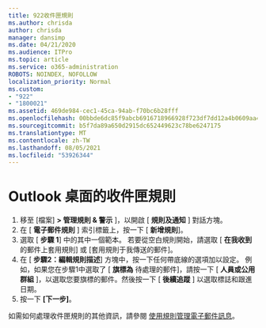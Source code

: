 ```yaml
---
title: 922收件匣規則
ms.author: chrisda
author: chrisda
manager: dansimp
ms.date: 04/21/2020
ms.audience: ITPro
ms.topic: article
ms.service: o365-administration
ROBOTS: NOINDEX, NOFOLLOW
localization_priority: Normal
ms.custom:
- "922"
- "1800021"
ms.assetid: 469de984-cec1-45ca-94ab-f70bc6b28fff
ms.openlocfilehash: 00bbde6dc85f9abcb6916718966928f723df7dd12a4b0609aa454ac3c9bdb3e3
ms.sourcegitcommit: b5f7da89a650d2915dc652449623c78be6247175
ms.translationtype: MT
ms.contentlocale: zh-TW
ms.lasthandoff: 08/05/2021
ms.locfileid: "53926344"
---
```

# <a name="inbox-rules-in-outlook-desktop"></a>Outlook 桌面的收件匣規則

1. 移至 [檔案] **> 管理規則 & 警示** ]，以開啟 [ **規則及通知** ] 對話方塊。
2. 在 [ **電子郵件規則** ] 索引標籤上，按一下 [ **新增規則**]。
3. 選取 [ **步驟 1**] 中的其中一個範本。 若要從空白規則開始，請選取 [ **在我收到** 的郵件上套用規則] 或 [套用規則于我傳送的郵件]。
4. 在 [ **步驟2：編輯規則描述**] 方塊中，按一下任何帶底線的選項加以設定。 例如，如果您在步驟1中選取了 [ **旗標為** 待處理的郵件]，請按一下 [ **人員或公用群組** ]，以選取您要旗標的郵件。然後按一下 [ **後續追蹤** ] 以選取標誌和跟進日期。
5. 按一下 **[下一步]**。

如需如何處理收件匣規則的其他資訊，請參閱 [使用規則管理電子郵件訊息](https://support.office.com/article/manage-email-messages-by-using-rules-c24f5dea-9465-4df4-ad17-a50704d66c59)。

